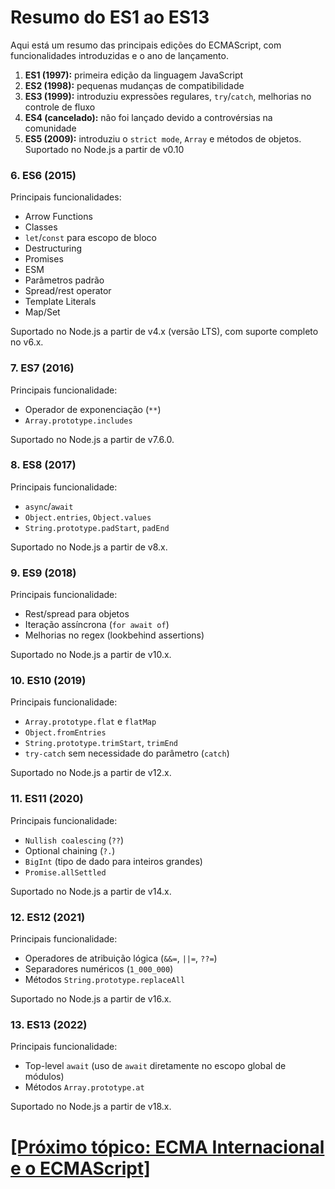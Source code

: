 # Resumo do ES1 ao ES13

Aqui está um resumo das principais edições do ECMAScript, com funcionalidades introduzidas e o ano de lançamento.

1. **ES1 (1997):** primeira edição da linguagem JavaScript
2. **ES2 (1998):** pequenas mudanças de compatibilidade
3. **ES3 (1999):** introduziu expressões regulares, `try`/`catch`, melhorias no controle de fluxo
4. **ES4 (cancelado):** não foi lançado devido a controvérsias na comunidade
5. **ES5 (2009):** introduziu o `strict mode`, `Array` e métodos de objetos. Suportado no Node.js a partir de v0.10

### 6. ES6 (2015)

Principais funcionalidades:

- Arrow Functions
- Classes
- `let`/`const` para escopo de bloco
- Destructuring
- Promises
- ESM
- Parâmetros padrão
- Spread/rest operator
- Template Literals
- Map/Set

Suportado no Node.js a partir de v4.x (versão LTS), com suporte completo no v6.x.

### 7. ES7 (2016)

Principais funcionalidade:

- Operador de exponenciação (`**`)
- `Array.prototype.includes`

Suportado no Node.js a partir de v7.6.0.

### 8. ES8 (2017)

Principais funcionalidade:

- `async`/`await`
- `Object.entries`, `Object.values`
- `String.prototype.padStart`, `padEnd`

Suportado no Node.js a partir de v8.x.

### 9. ES9 (2018)

Principais funcionalidade:

- Rest/spread para objetos
- Iteração assíncrona (`for await of`)
- Melhorias no regex (lookbehind assertions)

Suportado no Node.js a partir de v10.x.

### 10. ES10 (2019)

Principais funcionalidade:

- `Array.prototype.flat` e `flatMap`
- `Object.fromEntries`
- `String.prototype.trimStart`, `trimEnd`
- `try-catch` sem necessidade do parâmetro (`catch`)

Suportado no Node.js a partir de v12.x.

### 11. ES11 (2020)

Principais funcionalidade:

- `Nullish coalescing` (`??`)
- Optional chaining (`?.`)
- `BigInt` (tipo de dado para inteiros grandes)
- `Promise.allSettled`

Suportado no Node.js a partir de v14.x.

### 12. ES12 (2021)

Principais funcionalidade:

- Operadores de atribuição lógica (`&&=`, `||=`, `??=`)
- Separadores numéricos (`1_000_000`)
- Métodos `String.prototype.replaceAll`

Suportado no Node.js a partir de v16.x.

### 13. ES13 (2022)

Principais funcionalidade:

- Top-level `await` (uso de `await` diretamente no escopo global de módulos)
- Métodos `Array.prototype.at`

Suportado no Node.js a partir de v18.x.

# [[Próximo tópico: ECMA Internacional e o ECMAScript]](./ecma-internacional-ecmascript.md)